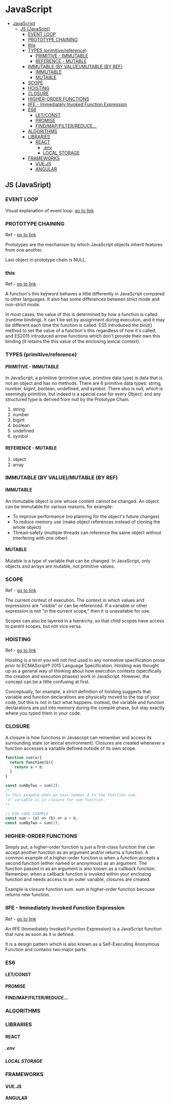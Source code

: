 # JavaScript

- [JavaScript](#javascript)
  - [JS (JavaSript)](#js-javasript)
    - [EVENT LOOP](#event-loop)
    - [PROTOTYPE CHAINING](#prototype-chaining)
    - [this](#this)
    - [TYPES (primitive/reference)](#types-primitivereference)
      - [PRIMITIVE - IMMUTABLE](#primitive---immutable)
      - [REFERENCE - MUTABLE](#reference---mutable)
    - [IMMUTABLE (BY VALUE)/MUTABLE (BY REF)](#immutable-by-valuemutable-by-ref)
      - [IMMUTABLE](#immutable)
      - [MUTABLE](#mutable)
    - [SCOPE](#scope)
    - [HOISTING](#hoisting)
    - [CLOSURE](#closure)
    - [HIGHER-ORDER FUNCTIONS](#higher-order-functions)
    - [IIFE - Immediately Invoked Function Expression](#iife---immediately-invoked-function-expression)
    - [ES6](#es6)
      - [LET/CONST](#letconst)
      - [PROMISE](#promise)
      - [FIND/MAP/FILTER/REDUCE…](#findmapfilterreduce)
    - [ALGORITHMS](#algorithms)
    - [LIBRARIES](#libraries)
      - [REACT](#react)
        - [.env](#env)
        - [LOCAL STORAGE](#local-storage)
    - [FRAMEWORKS](#frameworks)
      - [VUE.JS](#vuejs)
      - [ANGULAR](#angular)

## JS (JavaSript)
### EVENT LOOP
Visual explanation of event loop: [go to link](http://latentflip.com/loupe/?code=JC5vbignYnV0dG9uJywgJ2NsaWNrJywgZnVuY3Rpb24gb25DbGljaygpIHsKICAgIHNldFRpbWVvdXQoZnVuY3Rpb24gdGltZXIoKSB7CiAgICAgICAgY29uc29sZS5sb2coJ1lvdSBjbGlja2VkIHRoZSBidXR0b24hJyk7ICAgIAogICAgfSwgMjAwMCk7Cn0pOwoKY29uc29sZS5sb2coIkhpISIpOwoKc2V0VGltZW91dChmdW5jdGlvbiB0aW1lb3V0KCkgewogICAgY29uc29sZS5sb2coIkNsaWNrIHRoZSBidXR0b24hIik7Cn0sIDUwMDApOwoKY29uc29sZS5sb2coIldlbGNvbWUgdG8gbG91cGUuIik7!!!PGJ1dHRvbj5DbGljayBtZSE8L2J1dHRvbj4%3D)

### PROTOTYPE CHAINING
Ref - [go to link](https://developer.mozilla.org/en-US/docs/Learn/JavaScript/Objects/Object_prototypes)

Prototypes are the mechanism by which JavaScript objects inherit features from one another.

Last object in prototype chain is NULL.

### this
Ref - [go to link](https://developer.mozilla.org/en-US/docs/Web/JavaScript/Reference/Operators/this)

A function's this keyword behaves a little differently in JavaScript compared to other languages. It also has some differences between strict mode and non-strict mode.

In most cases, the value of this is determined by how a function is called (runtime binding). It can't be set by assignment during execution, and it may be different each time the function is called. ES5 introduced the bind() method to set the value of a function's this regardless of how it's called, and ES2015 introduced arrow functions which don't provide their own this binding (it retains the this value of the enclosing lexical context).

### TYPES (primitive/reference)
#### PRIMITIVE - IMMUTABLE
In JavaScript, a primitive (primitive value, primitive data type) is data that is not an object and has no methods. There are 6 primitive data types: string, number, bigint, boolean, undefined, and symbol. There also is null, which is seemingly primitive, but indeed is a special case for every Object: and any structured type is derived from null by the Prototype Chain.

1. string
2. number
3. bigint
4. boolean
5. undefined
6. symbol

#### REFERENCE - MUTABLE
1. object
2. array

### IMMUTABLE (BY VALUE)/MUTABLE (BY REF)
#### IMMUTABLE
An immutable object is one whose content cannot be changed.
An object can be immutable for various reasons, for example:

* To improve performance (no planning for the object's future changes)
* To reduce memory use (make object references instead of cloning the whole object)
* Thread-safety (multiple threads can reference the same object without interfering with one other)

#### MUTABLE
Mutable is a type of variable that can be changed. In JavaScript, only objects and arrays are mutable, not primitive values.

### SCOPE
Ref - [go to link](https://developer.mozilla.org/en-US/docs/Glossary/Scope)

The current context of execution. The context in which values and expressions are "visible" or can be referenced. If a variable or other expression is not "in the current scope," then it is unavailable for use.

Scopes can also be layered in a hierarchy, so that child scopes have access to parent scopes, but not vice versa.

### HOISTING
Ref - [go to link](https://developer.mozilla.org/en-US/docs/Glossary/Hoisting)

Hoisting is a term you will not find used in any normative specification prose prior to ECMAScript® 2015 Language Specification. Hoisting was thought up as a general way of thinking about how execution contexts (specifically the creation and execution phases) work in JavaScript. However, the concept can be a little confusing at first.

Conceptually, for example, a strict definition of hoisting suggests that variable and function declarations are physically moved to the top of your code, but this is not in fact what happens. Instead, the variable and function declarations are put into memory during the compile phase, but stay exactly where you typed them in your code.

### CLOSURE
A closure is how functions in Javascript can remember and access its surrounding state (or lexical environment). Closures are created whenever a function accesses a variable defined outside of its own scope.

```javascript
function sum(a){
  return function(b){
    return a + b;
  }
}

const sumByTwo = sum(2);
/*
In this exapmle when we pass number 2 to the function sum,
"a" variable is in closure for sum function.
*/

// ES6 CODE EXAMPLE
const sum = (a) => (b) => a + b;
const sumByTwo = sum(2);
```

### HIGHER-ORDER FUNCTIONS
Simply put, a higher-order function is just a first-class function that can accept another function as an argument and/or returns a function. A common example of a higher-order function is when a function accepts a second function (either named or anonymous) as an argument. The function passed in as an argument is also known as a callback function. Remember, when a callback function is invoked within your enclosing function and needs access to an outer variable, closures are created.

Example is closure function sum. sum is higher-order function becouse returns new function.

### IIFE - Immediately Invoked Function Expression
Ref - [go to link](https://developer.mozilla.org/en-US/docs/Glossary/IIFE)

An IIFE (Immediately Invoked Function Expression) is a JavaScript function that runs as soon as it is defined.

It is a design pattern which is also known as a Self-Executing Anonymous Function and contains two major parts:

### ES6
#### LET/CONST

#### PROMISE

#### FIND/MAP/FILTER/REDUCE…

### ALGORITHMS

### LIBRARIES 
#### REACT
##### .env
##### LOCAL STORAGE

### FRAMEWORKS
#### VUE.JS

#### ANGULAR
